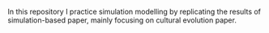 In this repository I practice simulation modelling by replicating the results of simulation-based paper, mainly focusing on cultural evolution paper. 
